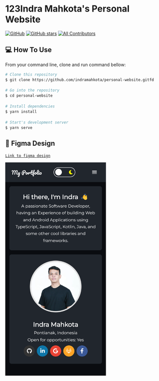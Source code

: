 # 123Indra Mahkota's Personal Website

[![GitHub](https://img.shields.io/github/license/indramahkota/indra-portfolio?color=blue)](https://github.com/indramahkota/indra-portfolio/blob/master/LICENSE) [![GitHub stars](https://img.shields.io/github/stars/indramahkota/indra-portfolio)](https://github.com/indramahkota/indra-portfolio/stargazers)  [![All Contributors](https://img.shields.io/badge/all_contributors-1-orange.svg?style=flat-square)](#contributors)

## 💻 How To Use

From your command line, clone and run command bellow:

```bash
# Clone this repository
$ git clone https://github.com/indramahkota/personal-website.gitfd

# Go into the repository
$ cd personal-website

# Install dependencies
$ yarn install

# Start's development server
$ yarn serve
```

## 🎨 Figma Design

[`Link to figma design`](https://www.figma.com/file/80qY7rNVpEySpr2VVVo6bd/Indra-Web-Portfolio?node-id=0%3A1)

<img src="https://raw.githubusercontent.com/indramahkota/indramahkota.github.io/master/assets/githubs/indramahkota.png" alt="screenshot" width="320px;"/>

